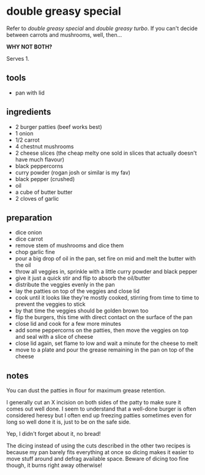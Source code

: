 # double greasy special

Refer to *double greasy special* and *double greasy turbo*. If you can't decide between carrots and mushrooms, well, then…

**WHY NOT BOTH?**

Serves 1.

## tools

- pan with lid

## ingredients

- 2 burger patties (beef works best)
- 1 onion
- 1/2 carrot
- 4 chestnut mushrooms
- 2 cheese slices (the cheap melty one sold in slices that actually doesn't have much flavour)
- black peppercorns
- curry powder (rogan josh or similar is my fav)
- black pepper (crushed)
- oil
- a cube of butter butter
- 2 cloves of garlic

## preparation

- dice onion
- dice carrot
- remove stem of mushrooms and dice them
- chop garlic fine
- pour a big drop of oil in the pan, set fire on mid and melt the butter with the oil
- throw all veggies in, sprinkle with a little curry powder and black pepper
- give it just a quick stir and flip to absorb the oil/butter
- distribute the veggies evenly in the pan
- lay the patties on top of the veggies and close lid
- cook until it looks like they're mostly cooked, stirring from time to time to prevent the veggies to stick
- by that time the veggies should be golden brown too
- flip the burgers, this time with direct contact on the surface of the pan
- close lid and cook for a few more minutes
- add some peppercorns on the patties, then move the veggies on top and seal with a slice of cheese
- close lid again, set flame to low and wait a minute for the cheese to melt
- move to a plate and pour the grease remaining in the pan on top of the cheese

## notes

You can dust the patties in flour for maximum grease retention.

I generally cut an X incision on both sides of the patty to make sure it comes out well done. I seem to understand that a well-done burger is often considered heresy but I often end up freezing patties sometimes even for long so well done it is, just to be on the safe side.

Yep, I didn't forget about it, no bread!

The dicing instead of using the cuts described in the other two recipes is because my pan barely fits everything at once so dicing makes it easier to move stuff around and defrag available space. Beware of dicing too fine though, it burns right away otherwise!
